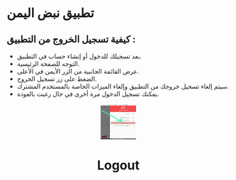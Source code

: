 
# تطبيق نبض اليمن

## كيفية تسجيل الخروج من التطبيق :
 * بعد تسجيلك للدخول أو إنشاء حساب في التطبيق.
 * التوجه للصفحة الرئيسية. 
 * عرض القائمة الجانبية من الزر الأيمن في الأعلى. 
 * الضغط على زر تسجيل الخروج.
 * سيتم إلغاء تسجيل خروجك من التطبيق وإلغاء الميزات الخاصة بالمستخدم المشترك. 
 * يمكنك تسجيل الدخول مرة أخرى في حال رغبت بالعودة.


<div align="center">
  <a href="https://github.com/Ezzalarab">
    <img src="imgs/logout_screen_shot.jpg" alt="Logout Screenshot" width="80" height="80">
  </a>
 <h1>Logout</h1>
</div>
